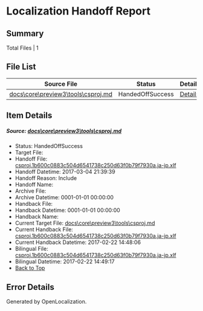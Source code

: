 # <a name='report-top'></a> Localization Handoff Report

## Summary
 Total Files | 1

## File List
 Source File | Status | Details 
 ----------- | ------ | ------- 
 [docs\core\preview3\tools\csproj.md](https://github.com/dotnet/docs/blob/9a92d15fe2fade6b842733dc2a729887000e20f6/docs/core/preview3/tools/csproj.md) | HandedOffSuccess | [Details](#8dc3c0734cb186a00206c6e057e13b15b5fc136d60)

## Item Details
##### <a name='8dc3c0734cb186a00206c6e057e13b15b5fc136d60'></a> Source: [docs\core\preview3\tools\csproj.md](https://github.com/dotnet/docs/blob/9a92d15fe2fade6b842733dc2a729887000e20f6/docs/core/preview3/tools/csproj.md)
* Status: HandedOffSuccess
* Target File: 
* Handoff File: [csproj.1b600c0883c504d6541738c250d63f0b79f7930a.ja-jp.xlf](https://github.com/dotnet/docs.handoff/blob/14741be236955581c4fcc18891a2ed44c5d66bd5/ol-handoff/dotnet/docs.ja-jp/master/dotnet-core/csproj.1b600c0883c504d6541738c250d63f0b79f7930a.ja-jp.xlf)
* Handoff Datetime: 2017-03-04 21:39:39
* Handoff Reason: Include
* Handoff Name: 
* Archive File: 
* Archive Datetime: 0001-01-01 00:00:00
* Handback File: 
* Handback Datetime: 0001-01-01 00:00:00
* Handback Name: 
* Current Target File: [docs\core\preview3\tools\csproj.md](https://github.com/dotnet/docs.ja-jp/blob/9c4edfc12c0e8736b3a3f1d95b7a6984d9323e9e/docs/core/preview3/tools/csproj.md)
* Current Handback File: [csproj.1b600c0883c504d6541738c250d63f0b79f7930a.ja-jp.xlf](https://github.com/dotnet/docs.handback/blob/d27f02277fcca7b4529ceb46825a84cd289521a9/ol-handback/dotnet/docs.ja-jp/master/dotnet-core/csproj.1b600c0883c504d6541738c250d63f0b79f7930a.ja-jp.xlf)
* Current Handback Datetime: 2017-02-22 14:48:06
* Bilingual File: [csproj.1b600c0883c504d6541738c250d63f0b79f7930a.ja-jp.xlf](https://github.com/dotnet/docs.handback/blob/d27f02277fcca7b4529ceb46825a84cd289521a9/ol-handback/dotnet/docs.ja-jp/master/dotnet-core/csproj.1b600c0883c504d6541738c250d63f0b79f7930a.ja-jp.xlf)
* Bilingual Datetime: 2017-02-22 14:49:17
* [Back to Top](#report-top)


## Error Details

Generated by OpenLocalization.
